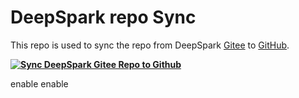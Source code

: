 # DeepSpark repo Sync
This repo is used to sync the repo from DeepSpark [Gitee](https://gitee.com/deep-spark/deepsparkhub) to [GitHub](https://github.com/Deep-Spark/deepsparkhub).

**[![Sync DeepSpark Gitee Repo to Github](https://github.com/rexlee8776/deepspark_sync/actions/workflows/deepspark_sync.yml/badge.svg)](https://github.com/rexlee8776/deepspark_sync/actions/workflows/deepspark_sync.yml)**

enable
enable
